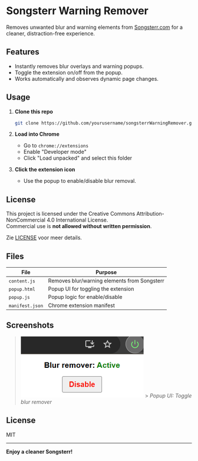 # Songsterr Warning Remover

Removes unwanted blur and warning elements from [Songsterr.com](https://www.songsterr.com) for a cleaner, distraction-free experience.

## Features

-   Instantly removes blur overlays and warning popups.
-   Toggle the extension on/off from the popup.
-   Works automatically and observes dynamic page changes.

## Usage

1. **Clone this repo**
    ```sh
    git clone https://github.com/yourusername/songsterrWarningRemover.git
    ```
2. **Load into Chrome**

    - Go to `chrome://extensions`
    - Enable "Developer mode"
    - Click "Load unpacked" and select this folder

3. **Click the extension icon**
    - Use the popup to enable/disable blur removal.

## License

This project is licensed under the Creative Commons Attribution-NonCommercial 4.0 International License.  
Commercial use is **not allowed without written permission**.

Zie [LICENSE](./LICENSE) voor meer details.

## Files

| File            | Purpose                                      |
| --------------- | -------------------------------------------- |
| `content.js`    | Removes blur/warning elements from Songsterr |
| `popup.html`    | Popup UI for toggling the extension          |
| `popup.js`      | Popup logic for enable/disable               |
| `manifest.json` | Chrome extension manifest                    |

## Screenshots

> ![Popup Example](icons/image.png) > _Popup UI: Toggle blur remover_

## License

MIT

---

**Enjoy a cleaner Songsterr!**
